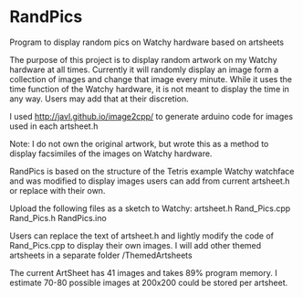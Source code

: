 # RandPics
Program to display random pics on Watchy hardware based on artsheets

The purpose of this project is to display random artwork on my Watchy hardware at all times. Currently it will randomly display an image form a collection of images and change that image every minute. While it uses the time function of the Watchy hardware, it is not meant to display the time in any way. Users may add that at their discretion.

I used http://javl.github.io/image2cpp/ to generate arduino code for images used in each artsheet.h

Note: I do not own the original artwork, but wrote this as a method to display facsimiles of the images on Watchy hardware. 

RandPics is based on the structure of the Tetris example Watchy watchface and was modified to display images users can add from current artsheet.h or replace with their own. 

Upload the following files as a sketch to Watchy:
artsheet.h
Rand_Pics.cpp
Rand_Pics.h
RandPics.ino

Users can replace the text of artsheet.h and lightly modify the code of Rand_Pics.cpp to display their own images. I will add other themed artsheets in a separate folder /ThemedArtsheets

The current ArtSheet has 41 images and takes 89% program memory. I estimate 70-80 possible images at 200x200 could be stored per artsheet.
